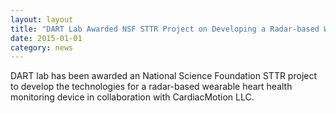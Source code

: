 ```yaml
---
layout: layout 
title: "DART Lab Awarded NSF STTR Project on Developing a Radar-based Wearable Heart Health Monitoring Device"
date: 2015-01-01
category: news
---
```

DART lab has been awarded an National Science Foundation STTR project to develop the technologies for a radar-based wearable heart health monitoring device in collaboration with CardiacMotion LLC. 
